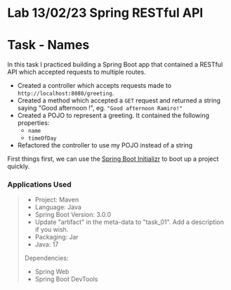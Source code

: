 # Lab 13/02/23 Spring RESTful API

# Task - Names
In this task I practiced building a Spring Boot app that contained a RESTful API which accepted requests to multiple routes.


- Created a controller which accepts requests made to `http://localhost:8080/greeting`. 
- Created a method which accepted a `GET` request and returned a string saying "Good afternoon <yourname>!", eg. `"Good afternoon Ramiro!"`
- Created a POJO to represent a greeting. It contained the following properties:
  - `name`
  - `timeOfDay`
- Refactored the controller to use my POJO instead of a string

First things first, we can use the [Spring Boot Initializr](https://start.spring.io/) to boot up a project quickly.
​
### Applications Used
> 
> - Project: Maven
> - Language: Java
> - Spring Boot Version: 3.0.0
> - Update "artifact" in the meta-data to "task_01". Add a description if you wish.
> - Packaging: Jar
> - Java: 17
> 
> Dependencies:
> 
> - Spring Web
> - Spring Boot DevTools
>
